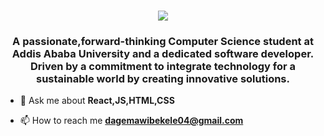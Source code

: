 <h1 align="center">
    <img src="https://readme-typing-svg.herokuapp.com/?font=Righteous&size=35&center=true&vCenter=true&width=500&height=70&duration=4000&lines=Hi+There!+👋;+I'm+Dagemawi+Negash!;" />
</h1>

<h3 align="center">A passionate,forward-thinking Computer Science student at Addis Ababa University and a dedicated software developer. Driven by a commitment to integrate technology for a sustainable world by creating innovative solutions.</h3>

- 💬 Ask me about **React,JS,HTML,CSS**

- 📫 How to reach me **dagemawibekele04@gmail.com**

<br/>
